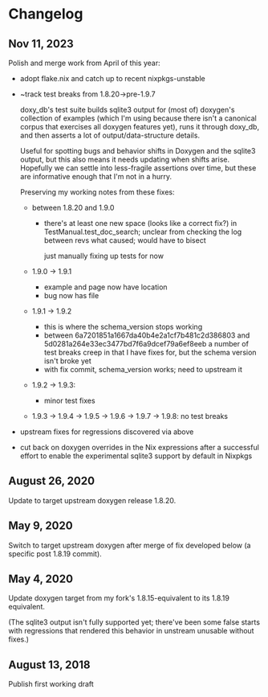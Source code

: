 # Changelog

## Nov 11, 2023
Polish and merge work from April of this year:
- adopt flake.nix and catch up to recent nixpkgs-unstable
- ~track test breaks from 1.8.20->pre-1.9.7
  
  doxy_db's test suite builds sqlite3 output for (most of) doxygen's collection of examples (which I'm using because there isn't a canonical corpus that exercises all doxygen features yet), runs it through doxy_db, and then asserts a lot of output/data-structure details.

  Useful for spotting bugs and behavior shifts in Doxygen and the sqlite3 output, but this also means it needs updating when shifts arise. Hopefully we can settle into less-fragile assertions over time, but these are informative enough that I'm not in a hurry.

  Preserving my working notes from these fixes:
  - between 1.8.20 and 1.9.0
    - there's at least one new space (looks like a correct fix?) in TestManual.test_doc_search; unclear from checking the log between revs what caused; would have to bisect
          
      just manually fixing up tests for now

  - 1.9.0 -> 1.9.1
    - example and page now have location
    - bug now has file
  - 1.9.1 -> 1.9.2
    - this is where the schema_version stops working
    - between 6a7201851a1667da40b4e2a1cf7b481c2d386803 and 5d0281a264e33ec3477bd7f6a9dcef79a6ef8eeb a number of test breaks creep in that I have fixes for, but the schema version isn't broke yet
    - with fix commit, schema_version works; need to upstream it
  - 1.9.2 -> 1.9.3: 
    - minor test fixes
  - 1.9.3 -> 1.9.4 -> 1.9.5 -> 1.9.6 -> 1.9.7 -> 1.9.8: no test breaks

- upstream fixes for regressions discovered via above
- cut back on doxygen overrides in the Nix expressions after a successful effort to enable the experimental sqlite3 support by default in Nixpkgs

## August 26, 2020
Update to target upstream doxygen release 1.8.20.

## May 9, 2020
Switch to target upstream doxygen after merge of fix developed below (a specific post 1.8.19 commit).

## May 4, 2020
Update doxygen target from my fork's 1.8.15-equivalent to its 1.8.19 equivalent.

(The sqlite3 output isn't fully supported yet; there've been some false starts with regressions that rendered this behavior in unstream unusable without fixes.)

## August 13, 2018
Publish first working draft

